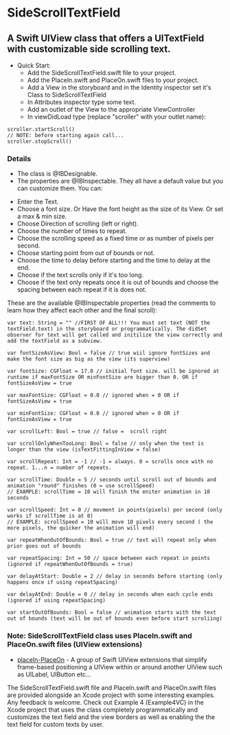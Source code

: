 # SideScrollTextField
## A Swift UIView class that offers a UITextField with customizable side scrolling text.

* Quick Start:
    - Add the SideScrollTextField.swift file to your project.
    - Add the PlaceIn.swift and PlaceOn.swift files to your project.
    - Add a View in the storyboard and in the Identity inspector set it's Class to SideScrollTextField
    - In Attributes inspector type some text.
    - Add an outlet of the View to the appropriate ViewController
    - In viewDidLoad type (replace "scroller" with your outlet name): 
~~~~ 
scroller.startScroll()
// NOTE: before starting again call...
scroller.stopScroll() 
~~~~
### Details
* The class is @IBDesignable.
* The properties are @IBInspectable. They all have a default value but you can customize them. You can:
- Enter the Text.
- Choose a font size. Or Have the font height as the size of its View. Or set a max & min size.
- Choose Direction of scrolling (left or right).
- Choose the number of times to repeat.
- Choose the scrolling speed as a fixed time or as number of pixels per second.
- Choose starting point from out of bounds or not.
- Choose the time to delay before starting and the time to delay at the end.
- Choose if the text scrolls only if it's too long.
- Choose if the text only repeats once it is out of bounds and choose the spacing between each repeat if it is does not.

These are the available @IBInspectable properties (read the comments to learn how they affect each other and the final scroll):
~~~~
var text: String = "" //FIRST OF ALL!!! You must set text (NOT the textField.text) in the storyboard or programmatically. The didSet observer for text will get called and initilize the view correctly and add the textField as a subview.

var fontSizeAsView: Bool = false // true wiil ignore fontSizes and make the font size as big as the view (its superview)

var fontSize: CGFloat = 17.0 // initial font size. will be ignored at runtime if maxFontSize OR minFontSize are bigger than 0. OR if fontSizeAsView = true

var maxFontSize: CGFloat = 0.0 // ignored when = 0 OR if fontSizeAsView = true

var minFontSize: CGFloat = 0.0 // ignored when = 0 OR if fontSizeAsView = true

var scrollLeft: Bool = true // false =  scroll right

var scrollOnlyWhenTooLong: Bool = false // only when the text is longer than the view (isTextFittingInView = false)

var scrollRepeat: Int = -1 // -1 = always. 0 = scrolls once with no repeat. 1...n = number of repeats.

var scrollTime: Double = 5 // seconds until scroll out of bounds and animation "round" finishes (0 = use scrollSpeed)
// EXAMPLE: scrollTime = 10 will finish the eniter animation in 10 seconds

var scrollSpeed: Int = 0 // movment in points(pixels) per second (only works if scrollTime is at 0)
// EXAMPLE: scrollSpeed = 10 will move 10 pixels every second ( the more pixels, the quicker the animation will end)

var repeatWhenOutOfBounds: Bool = true // text will repeat only when prior goes out of bounds

var repeatSpacing: Int = 50 // space between each repeat in points (ignored if repeatWhenOutOfBounds = true)

var delayAtStart: Double = 2 // delay in seconds before starting (only happens once if using repeatSpacing)

var delayAtEnd: Double = 0 // delay in seconds when each cycle ends (ignored if using repeatSpacing)

var startOutOfBounds: Bool = false // animation starts with the text out of bounds (text will be out of bounds even before start scroliing)
~~~~
### Note: SideScrollTextField class uses PlaceIn.swift and PlaceOn.swift files (UIView extensions)
* [placeIn-PlaceOn] - A group of Swift UIView extensions that simplify frame-based positioning a UIView within or around another UIView such as UILabel, UIButton etc...

The SideScrollTextField.swift file and PlaceIn.swift and PlaceOn.swift files are provided alongside an Xcode project with some interesting examples. Any feedback is welcome.
Check out Example 4 (Example4VC) in the Xcode project that uses the class completely programmatically and customizes the text field and the view borders as well as enabling the the text field for custom texts by user.

[//]: # (These are reference links used in the body of this note and get stripped out when the markdown processor does its job. There is no need to format nicely because it shouldn't be seen. Thanks SO - http://stackoverflow.com/questions/4823468/store-comments-in-markdown-syntax and http://dillinger.io) 
[link]: https://github.com/Jonathan-Hoche/SideScrollTextField
[placeIn-PlaceOn]: <https://github.com/Jonathan-Hoche/placeIn-placeOn#placein-placeon>
